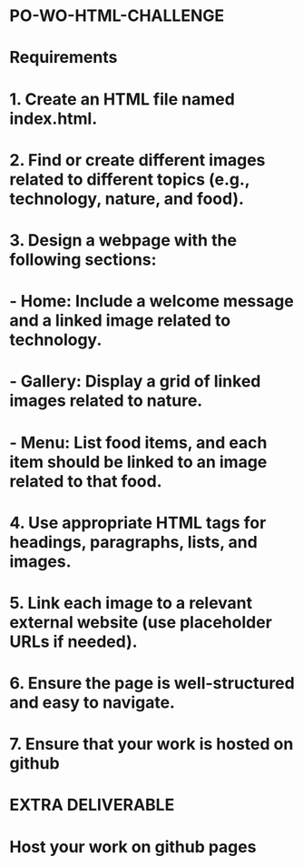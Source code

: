 # PO-WO-HTML-CHALLENGE
# Requirements

# 1. Create an HTML file named index.html.
# 2. Find or create different images related to different topics (e.g., technology, nature, and food).
# 3. Design a webpage with the following sections:
# - Home: Include a welcome message and a linked image related to technology.
# - Gallery: Display a grid of linked images related to nature.
# - Menu: List food items, and each item should be linked to an image related to that food.
# 4. Use appropriate HTML tags for headings, paragraphs, lists, and images.
# 5. Link each image to a relevant external website (use placeholder URLs if needed).
# 6. Ensure the page is well-structured and easy to navigate.
# 7. Ensure that your work is hosted on github

# EXTRA DELIVERABLE

# Host your work on github pages
